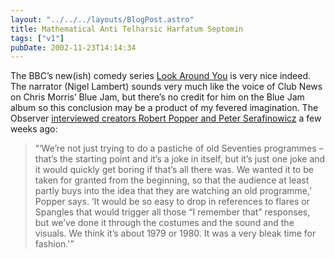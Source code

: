 ```yaml
---
layout: "../../../layouts/BlogPost.astro"
title: Mathematical Anti Telharsic Harfatum Septomin
tags: ["v1"]
pubDate: 2002-11-23T14:14:34
---
```


The BBC&#8217;s new(ish) comedy series [Look Around You][1] is very nice indeed. The narrator (Nigel Lambert) sounds very much like the voice of Club News on Chris Morris&#8217; Blue Jam, but there&#8217;s no credit for him on the Blue Jam album so this conclusion may be a product of my fevered imagination. The Observer [interviewed creators Robert Popper and Peter Serafinowicz][2] a few weeks ago:

> &#8220;&#8216;We&#8217;re not just trying to do a pastiche of old Seventies programmes &#8211; that&#8217;s the starting point and it&#8217;s a joke in itself, but it&#8217;s just one joke and it would quickly get boring if that&#8217;s all there was. We wanted it to be taken for granted from the beginning, so that the audience at least partly buys into the idea that they are watching an old programme,&#8217; Popper says. &#8216;It would be so easy to drop in references to flares or Spangles that would trigger all those &#8220;I remember that&#8221; responses, but we&#8217;ve done it through the costumes and the sound and the visuals. We think it&#8217;s about 1979 or 1980. It was a very bleak time for fashion.'&#8221;

[1]: http://www.bbc.co.uk/comedy/lookaroundyou/ "BBC Comedy: Look Around You"
[2]: http://www.observer.co.uk/screen/story/0,6903,805343,00.html "The Observer: Laboratory humour"
